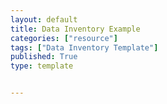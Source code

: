 ```yaml
---
layout: default
title: Data Inventory Example
categories: ["resource"]
tags: ["Data Inventory Template"]
published: True
type: template


---
```


